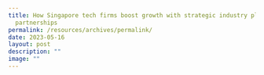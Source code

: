 ```yaml
---
title: How Singapore tech firms boost growth with strategic industry player
  partnerships
permalink: /resources/archives/permalink/
date: 2023-05-16
layout: post
description: ""
image: ""
---
```

